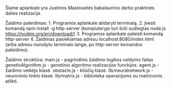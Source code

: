 
Šiame aplankale yra Justinos Maslovaitės bakalaurinio darbo praktinės dalies realizacija.

Žaidimo paleidimas:
    1. Programos aplankale atidaryti terminalą.
    2. Įvesti komandą npm install -g http-server (kompiuteryje turi būti sudiegtas node.js https://nodejs.org/en/download/)
    3. Programos aplankale paleisti komandą http-server
    4. Žaidimas pasiekiamas adresu localhost:8080/index.html (arba adresu nurodytu terminalo lange, po http-server komandos paleidimo).

Žaidimo struktūra:
    main.js - pagrindinis žaidimo logikos valdymo failas
    geneticAlgorithm.js - genetinio algoritmo realizacijos funckijos.
    agent.js - žaidimo veikėjo klasė.
    obstacle.js - kliūčių klasė.
    lib/neuralnetwork.js - neuroninio tinklo klasė.
    lib/matrix.js - biblioteka operacijoms su matricomis atlikti.